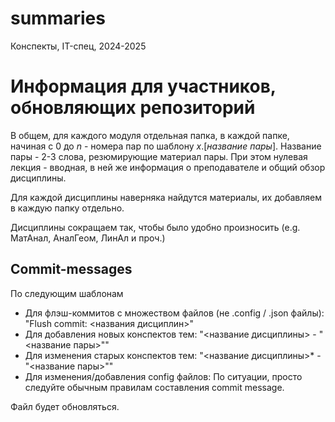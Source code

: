 # summaries
Конспекты, IT-спец, 2024-2025

# Информация для участников, обновляющих репозиторий

В общем, для каждого модуля отдельная папка, в каждой папке, начиная с 0 до $n$ - номера пар по шаблону $x.[название\ пары]$. 
Название пары - 2-3 слова, резюмирующие материал пары. 
При этом нулевая лекция - вводная, в ней же информация о преподавателе и общий обзор дисциплины.

Для каждой дисциплины наверняка найдутся материалы, их добавляем в каждую папку отдельно.

Дисциплины сокращаем так, чтобы было удобно произносить (e.g. МатАнал, АналГеом, ЛинАл и проч.)

## Commit-messages
По следующим шаблонам 
- Для флэш-коммитов с множеством файлов (не .config / .json файлы):
    "Flush commit: <названия дисциплин>"
- Для добавления новых конспектов тем:
    "<название дисциплины> - \"<название пары>\""
- Для изменения старых конспектов тем:
    "<название дисциплины>* - \"<название пары>\""
- Для изменения/добавления config файлов:
    По ситуации, просто следуйте обычным правилам составления commit message.

Файл будет обновляться.
